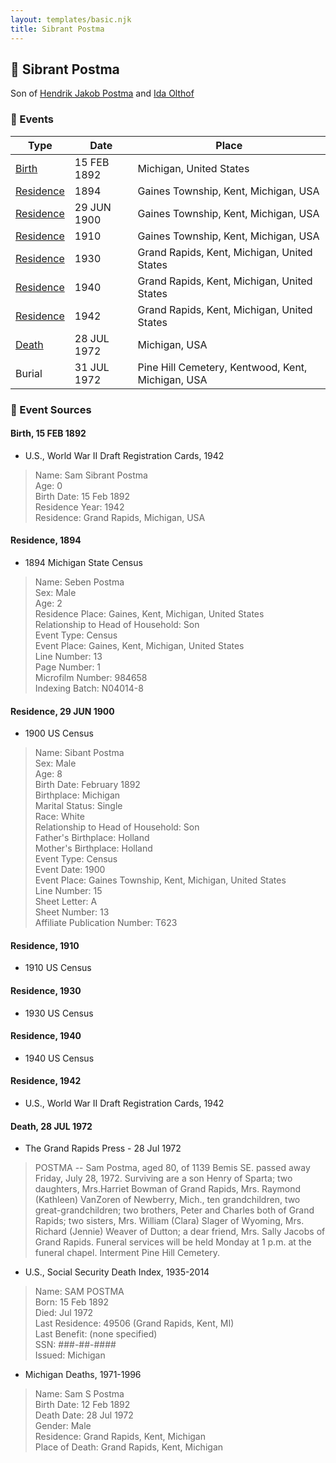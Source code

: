 ```yaml
---
layout: templates/basic.njk
title: Sibrant Postma
---
```

## 🔵 Sibrant Postma

Son of [Hendrik Jakob Postma](/people/3/31727152) and [Ida Olthof](/people/6/60020862)

### 📆 Events

Type | Date | Place
------ | ------ | ------
[Birth](#event-c18538ac-f9b7-4d4c-aeca-6d65f0d559e9) | 15 FEB 1892 | Michigan, United States
[Residence](#event-c1dfe55b-c0bb-481c-a9e9-249a6babaffd) | 1894 | Gaines Township, Kent, Michigan, USA
[Residence](#event-50b41c08-3045-4027-afba-d3f72d5221f8) | 29 JUN 1900 | Gaines Township, Kent, Michigan, USA
[Residence](#event-9e0f22a8-0171-4bf3-9f31-7371b5e98db1) | 1910 | Gaines Township, Kent, Michigan, USA
[Residence](#event-f620ba6c-0b48-4139-835f-af2b6fc6f35a) | 1930 | Grand Rapids, Kent, Michigan, United States
[Residence](#event-517c2e8b-5de5-472d-b49b-c87e2a3f7ee3) | 1940 | Grand Rapids, Kent, Michigan, United States
[Residence](#event-c02c9fbb-548d-4036-9bc5-20ceb6565486) | 1942 | Grand Rapids, Kent, Michigan, United States
[Death](#event-29e0fab8-fcea-4cee-8eb4-1fe5a8886bb1) | 28 JUL 1972 | Michigan, USA
Burial | 31 JUL 1972 | Pine Hill Cemetery, Kentwood, Kent, Michigan, USA

### 📰 Event Sources

#### <a id="event-c18538ac-f9b7-4d4c-aeca-6d65f0d559e9"></a> Birth, 15 FEB 1892
* U.S., World War II Draft Registration Cards, 1942
>   
  > Name: Sam Sibrant Postma  
  > Age: 0  
  > Birth Date: 15 Feb 1892  
  > Residence Year: 1942  
  > Residence: Grand Rapids, Michigan, USA

#### <a id="event-c1dfe55b-c0bb-481c-a9e9-249a6babaffd"></a> Residence, 1894
* 1894 Michigan State Census
>   
  > Name: Seben Postma  
  > Sex: Male  
  > Age: 2  
  > Residence Place: Gaines, Kent, Michigan, United States  
  > Relationship to Head of Household: Son  
  > Event Type: Census  
  > Event Place: Gaines, Kent, Michigan, United States  
  > Line Number: 13  
  > Page Number: 1  
  > Microfilm Number: 984658  
  > Indexing Batch: N04014-8

#### <a id="event-50b41c08-3045-4027-afba-d3f72d5221f8"></a> Residence, 29 JUN 1900
* 1900 US Census
>   
  > Name: Sibant Postma  
  > Sex: Male  
  > Age: 8  
  > Birth Date: February 1892  
  > Birthplace: Michigan  
  > Marital Status: Single  
  > Race: White  
  > Relationship to Head of Household: Son  
  > Father's Birthplace: Holland  
  > Mother's Birthplace: Holland  
  > Event Type: Census  
  > Event Date: 1900  
  > Event Place: Gaines Township, Kent, Michigan, United States  
  > Line Number: 15  
  > Sheet Letter: A  
  > Sheet Number: 13  
  > Affiliate Publication Number: T623

#### <a id="event-9e0f22a8-0171-4bf3-9f31-7371b5e98db1"></a> Residence, 1910
* 1910 US Census

#### <a id="event-f620ba6c-0b48-4139-835f-af2b6fc6f35a"></a> Residence, 1930
* 1930 US Census

#### <a id="event-517c2e8b-5de5-472d-b49b-c87e2a3f7ee3"></a> Residence, 1940
* 1940 US Census

#### <a id="event-c02c9fbb-548d-4036-9bc5-20ceb6565486"></a> Residence, 1942
* U.S., World War II Draft Registration Cards, 1942

#### <a id="event-29e0fab8-fcea-4cee-8eb4-1fe5a8886bb1"></a> Death, 28 JUL 1972
* The Grand Rapids Press  - 28 Jul 1972
>   
  > POSTMA -- Sam Postma, aged 80, of 1139 Bemis SE. passed away Friday, July 28, 1972. Surviving are a son Henry of Sparta; two daughters, Mrs.Harriet Bowman of Grand Rapids, Mrs. Raymond (Kathleen) VanZoren of Newberry, Mich., ten grandchildren, two great-grandchildren; two brothers, Peter and Charles both of Grand Rapids; two sisters, Mrs. William (Clara) Slager of Wyoming, Mrs. Richard (Jennie) Weaver of Dutton; a dear friend, Mrs. Sally Jacobs of Grand Rapids. Funeral services will be held Monday at 1 p.m. at the funeral chapel. Interment Pine Hill Cemetery.
* U.S., Social Security Death Index, 1935-2014
>   
  > Name: SAM POSTMA  
  > Born: 15 Feb 1892  
  > Died: Jul 1972  
  > Last Residence: 49506 (Grand Rapids, Kent, MI)  
  > Last Benefit: (none specified)  
  > SSN: ###-##-####  
  > Issued: Michigan
* Michigan Deaths, 1971-1996
>   
  > Name: Sam S Postma  
  > Birth Date: 12 Feb 1892  
  > Death Date: 28 Jul 1972  
  > Gender: Male  
  > Residence: Grand Rapids, Kent, Michigan  
  > Place of Death: Grand Rapids, Kent, Michigan
